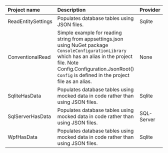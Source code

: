 | Project name        |   Description    |   Provider |
|:------------- |:-------------|:-------------|
| ReadEntitySettings | Populates database tables using JSON files.  | Sqlite |
| ConventionalRead | Simple example for reading string from appsettings.json using NuGet package `ConsoleConfigurationLibrary` which has an alias in the project file. Note Config.Configuration.JsonRoot() `Config` is defined in the project file as an alias. | None |
| SqliteHasData | Populates database tables using mocked data in code rather than using JSON files. | Sqlite |
| SqlServerHasData | Populates database tables using mocked data in code rather than using JSON files. | SQL-Server |
| WpfHasData | Populates database tables using mocked data in code rather than using JSON files. | Sqlite |
